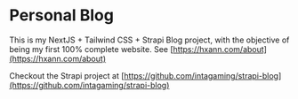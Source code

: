 # Personal Blog

This is my NextJS + Tailwind CSS + Strapi Blog project, with the objective of being my first 100% complete website. See [https://hxann.com/about](https://hxann.com/about)

Checkout the Strapi project at [https://github.com/intagaming/strapi-blog](https://github.com/intagaming/strapi-blog)

